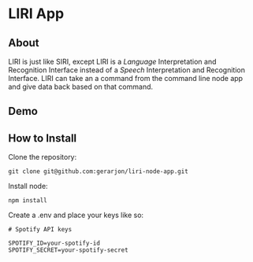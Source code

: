 # LIRI App

## About
LIRI is just like SIRI, except LIRI is a *Language* Interpretation and Recognition Interface instead of a *Speech* Interpretation and Recognition Interface. LIRI can take an a command from the command line node app and give data back based on that command. 

## Demo

## How to Install
Clone the repository:
```
git clone git@github.com:gerarjon/liri-node-app.git
```
Install node: 
```
npm install
```
Create a .env and place your keys like so:
```
# Spotify API keys

SPOTIFY_ID=your-spotify-id
SPOTIFY_SECRET=your-spotify-secret
```